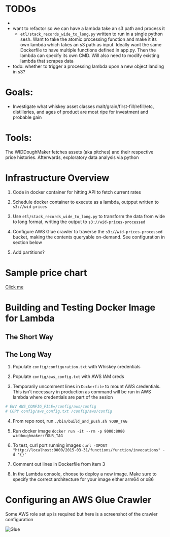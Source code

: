 # TODOs
- 
- want to refactor so we can have a lambda take an s3 path and process it
  - `etl/stack_records_wide_to_long.py` written to run in a single python sesh. Want to
  take the atomic processing function and make it its own lambda which takes an s3 path as 
  input. Ideally want the same Dockerfile to have multiple functions defined in app.py. Then the lambda
  can specify its own CMD. Will also need to modify existing lambda that scrapes data
- todo: whether to trigger a processing lambda upon a new object landing in s3?

# Goals:
 - Investigate what whiskey asset classes malt/grain/first-fill/refill/etc, distilleries, and ages of product are most ripe for investment and probable gain
 
# Tools:
The WIDDoughMaker fetches assets (aka pitches) and their respective price histories. Afterwards, exploratory data analysis via python

# Infrastructure Overview

1. Code in docker container for hitting API to fetch current rates

2. Schedule docker container to execute as a lambda, outpput written to `s3://wid-prices`

3. Use `etl/stack_records_wide_to_long.py` to transform the data from wide to long format, writing the output to `s3://wid-prices-processed`

4. Configure AWS Glue crawler to traverse the `s3://wid-prices-processed` bucket, making the contents queryable on-demand. See configuration in section below

5. Add partitions? 

# Sample price chart
[Click me](https://www.whiskyinvestdirect.com/tullibardine/2015/Q4/BBF/chart.do)

# Building and Testing Docker Image for Lambda

## The Short Way


## The Long Way
1. Populate `config/configuration.txt` with Whiskey credentials

2. Populate `config/aws_config.txt` with AWS IAM creds

3. Temporarily uncomment lines in `Dockerfile` to mount AWS credentials. This isn't necessary in production as
command will be run in AWS lambda where credentials are part of the sesion
```Dockerfile
# ENV AWS_CONFIG_FILE=/config/aws/config
# COPY config/aws_config.txt /config/aws/config
```

4. From repo root, run
`./bin/build_and_push.sh YOUR_TAG`

5. Run docker image
`docker run -it --rm -p 9000:8080 widdoughmaker:YOUR_TAG`

6. To test, curl port running images
`curl -XPOST "http://localhost:9000/2015-03-31/functions/function/invocations" -d '{}'`

7. Comment out lines in Dockerfile from item 3

8. In the Lambda console, choose to deploy a new image. Make sure to specify the correct architecture for your image
either arm64 or x86

# Configuring an AWS Glue Crawler

Some AWS role set up is required but here is a screenshot of the crawler configuration

![Glue]('images/aws_glue_crawler_config.png')

